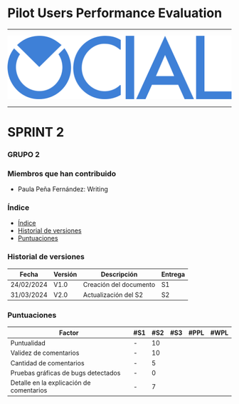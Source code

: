 # Pilot Users Performance Evaluation
---

<MDXLayout>
  <img src="https://github.com/ispp-2324-ocial/KB/blob/main/assets/Texto_Ocial.png?raw=true" alt="Texto_Ocial" className="img-centered img-custom-height" />
</MDXLayout>

---

# SPRINT 2

### GRUPO 2

### Miembros que han contribuido

- Paula Peña Fernández: Writing

### Índice

- [Índice](#índice)
- [Historial de versiones](#historial-de-versiones)
- [Puntuaciones](#puntuaciones)




### Historial de versiones

| Fecha      | Versión | Descripción                                        | Entrega |
|------------|---------|----------------------------------------------------|---------|
| 24/02/2024 | V1.0    | Creación del documento                                             | S1      |
| 31/03/2024 | V2.0   | Actualización del S2                 | S2      |


### Puntuaciones

| Factor                                 | #S1 | #S2 | #S3 | #PPL | #WPL |
|----------------------------------------|-----|-----|-----|------|------|
| Puntualidad                            |  -  |  10 |     |      |      |
| Validez de comentarios                 |  -  |  10 |     |      |      |
| Cantidad de comentarios                |  -  |  5  |     |      |      |
| Pruebas gráficas de bugs detectados    |  -  |  0  |     |      |      |
| Detalle en la explicación de comentarios | - |  7  |     |      |      |

